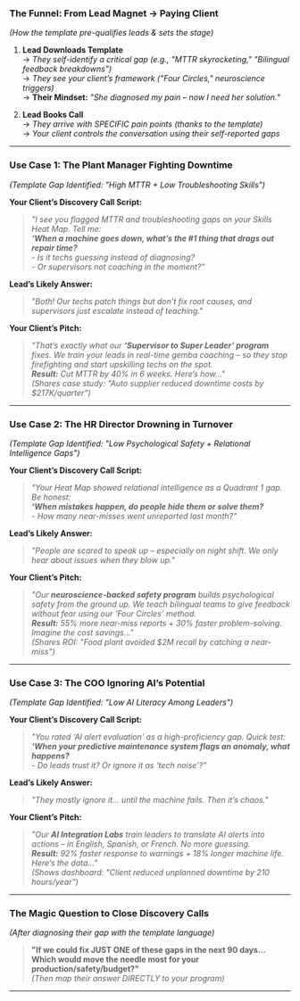 

### **The Funnel: From Lead Magnet → Paying Client**  
*(How the template pre-qualifies leads & sets the stage)*  

1. **Lead Downloads Template**  
   → *They self-identify a critical gap (e.g., "MTTR skyrocketing," "Bilingual feedback breakdowns")*  
   → *They see your client’s framework ("Four Circles," neuroscience triggers)*  
   → **Their Mindset:** *"She diagnosed my pain – now I need her solution."*  

2. **Lead Books Call**  
   → *They arrive with SPECIFIC pain points (thanks to the template)*  
   → *Your client controls the conversation using their self-reported gaps*  

---

### **Use Case 1: The Plant Manager Fighting Downtime**  
*(Template Gap Identified: "High MTTR + Low Troubleshooting Skills")*  

**Your Client’s Discovery Call Script:**  
> *"I see you flagged MTTR and troubleshooting gaps on your Skills Heat Map. Tell me:  
> **‘When a machine goes down, what’s the #1 thing that drags out repair time?**  
> \- Is it techs guessing instead of diagnosing?  
> \- Or supervisors not coaching in the moment?"*  

**Lead’s Likely Answer:**  
> *"Both! Our techs patch things but don’t fix root causes, and supervisors just escalate instead of teaching."*  

**Your Client’s Pitch:**  
> *"That’s exactly what our **‘Supervisor to Super Leader’ program** fixes. We train your leads in real-time gemba coaching – so they stop firefighting and start upskilling techs on the spot.  
> **Result:** Cut MTTR by 40% in 6 weeks. Here’s how..."*  
> *(Shares case study: "Auto supplier reduced downtime costs by $217K/quarter")*  

---

### **Use Case 2: The HR Director Drowning in Turnover**  
*(Template Gap Identified: "Low Psychological Safety + Relational Intelligence Gaps")*  

**Your Client’s Discovery Call Script:**  
> *"Your Heat Map showed relational intelligence as a Quadrant 1 gap. Be honest:  
> **‘When mistakes happen, do people hide them or solve them?**  
> \- How many near-misses went unreported last month?"*  

**Lead’s Likely Answer:**  
> *"People are scared to speak up – especially on night shift. We only hear about issues when they blow up."*  

**Your Client’s Pitch:**  
> *"Our **neuroscience-backed safety program** builds psychological safety from the ground up. We teach bilingual teams to give feedback without fear using our ‘Four Circles’ method.  
> **Result:** 55% more near-miss reports + 30% faster problem-solving. Imagine the cost savings..."*  
> *(Shares ROI: "Food plant avoided $2M recall by catching a near-miss")*  

---

### **Use Case 3: The COO Ignoring AI’s Potential**  
*(Template Gap Identified: "Low AI Literacy Among Leaders")*  

**Your Client’s Discovery Call Script:**  
> *"You rated ‘AI alert evaluation’ as a high-proficiency gap. Quick test:  
> **‘When your predictive maintenance system flags an anomaly, what happens?**  
> \- Do leads trust it? Or ignore it as ‘tech noise’?"*  

**Lead’s Likely Answer:**  
> *"They mostly ignore it... until the machine fails. Then it’s chaos."*  

**Your Client’s Pitch:**  
> *"Our **AI Integration Labs** train leaders to translate AI alerts into actions – in English, Spanish, or French. No more guessing.  
> **Result:** 92% faster response to warnings + 18% longer machine life. Here’s the data..."*  
> *(Shows dashboard: "Client reduced unplanned downtime by 210 hours/year")*  

---

### **The Magic Question to Close Discovery Calls**  
*(After diagnosing their gap with the template language)*  
> **"If we could fix JUST ONE of these gaps in the next 90 days…**  
> **Which would move the needle most for your production/safety/budget?"**  
> *(Then map their answer DIRECTLY to your program)*  

---

